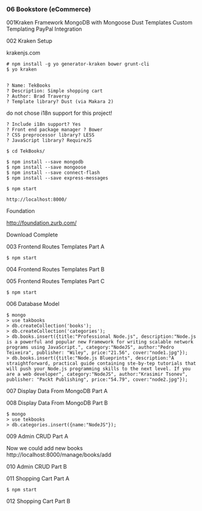 ### 06 Bookstore (eCommerce)

 001Kraken Framework
    MongoDB with Mongoose
    Dust Templates
    Custom Templating
    PayPal Integration


002 Kraken Setup

krakenjs.com

    # npm install -g yo generator-kraken bower grunt-cli
    $ yo kraken


    ? Name: TekBooks
    ? Description: Simple shopping cart
    ? Author: Brad Traversy
    ? Template library? Dust (via Makara 2)

do not chose i18n support for this project!

    ? Include i18n support? Yes
    ? Front end package manager ? Bower
    ? CSS preprocessor library? LESS
    ? JavaScript library? RequireJS

    $ cd TekBooks/

    $ npm install --save mongodb
    $ npm install --save mongoose
    $ npm install --save connect-flash
    $ npm install --save express-messages

    $ npm start

    http://localhost:8000/


Foundation

http://foundation.zurb.com/

Download Complete


003 Frontend Routes Templates Part A

    $ npm start

004 Frontend Routes Templates Part B

005 Frontend Routes Templates Part C

    $ npm start

006 Database Model

    $ mongo
    > use takbooks
    > db.createCollection('books');
    > db.createCollection('categories');
    > db.books.insert({title:"Professional Node.js", description:"Node.js is a powerful and popular new Framework for writing scalable network programs using JavaScript.", category:"NodeJS", author:"Pedro Teixeira", publisher: "Wiley", price:"21.56", cover:"node1.jpg"});
    > db.books.insert({title:"Node.js Blueprints", description:"A straightforward, practical guide containing ste-by-tep tutorials that will push your Node.js programming skills to the next level. If you are a web developer", category:"NodeJS", author:"Krasimir Tsonev", publisher: "Packt Publishing", price:"54.79", cover:"node2.jpg"});


007 Display Data From MongoDB Part A

008 Display Data From MongoDB Part B

    $ mongo
    > use tekbooks
    > db.categories.insert({name:"NodeJS"});

009 Admin CRUD Part A

Now we could add new books  
http://localhost:8000/manage/books/add


010 Admin CRUD Part B

011 Shopping Cart Part A

    $ npm start

012 Shopping Cart Part B



<br/>



